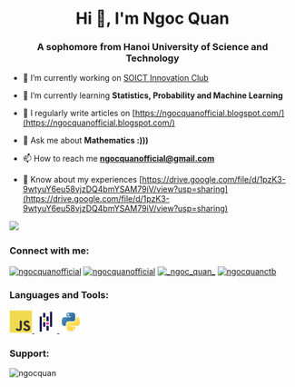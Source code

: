 <h1 align="center">Hi 👋, I'm Ngoc Quan</h1>
<h3 align="center">A sophomore from Hanoi University of Science and Technology</h3>

- 🔭 I’m currently working on [SOICT Innovation Club](https://github.com/SOICTInnovationClub)

- 🌱 I’m currently learning **Statistics, Probability and Machine Learning**

- 📝 I regularly write articles on [https://ngocquanofficial.blogspot.com/](https://ngocquanofficial.blogspot.com/)

- 💬 Ask me about **Mathematics :)))**

- 📫 How to reach me **ngocquanofficial@gmail.com**

- 📄 Know about my experiences [https://drive.google.com/file/d/1pzK3-9wtyuY6eu58vjzDQ4bmYSAM79iV/view?usp=sharing](https://drive.google.com/file/d/1pzK3-9wtyuY6eu58vjzDQ4bmYSAM79iV/view?usp=sharing)

<img src="https://github-readme-stats.vercel.app/api?username=ngocquanofficial&&show_icons=true&title_color=ffffff&icon_color=bb2acf&text_color=daf7dc&bg_color=151515">

<h3 align="left">Connect with me:</h3>
<p align="left">
<a href="https://linkedin.com/in/ngocquanofficial" target="blank"><img align="center" src="https://raw.githubusercontent.com/rahuldkjain/github-profile-readme-generator/master/src/images/icons/Social/linked-in-alt.svg" alt="ngocquanofficial" height="30" width="40" /></a>
<a href="https://fb.com/ngocquanofficial" target="blank"><img align="center" src="https://raw.githubusercontent.com/rahuldkjain/github-profile-readme-generator/master/src/images/icons/Social/facebook.svg" alt="ngocquanofficial" height="30" width="40" /></a>
<a href="https://instagram.com/_ngoc_quan_" target="blank"><img align="center" src="https://raw.githubusercontent.com/rahuldkjain/github-profile-readme-generator/master/src/images/icons/Social/instagram.svg" alt="_ngoc_quan_" height="30" width="40" /></a>
<a href="https://codeforces.com/profile/ngocquanctb" target="blank"><img align="center" src="https://raw.githubusercontent.com/rahuldkjain/github-profile-readme-generator/master/src/images/icons/Social/codeforces.svg" alt="ngocquanctb" height="30" width="40" /></a>
</p>

<h3 align="left">Languages and Tools:</h3>
<p align="left"> <a href="https://developer.mozilla.org/en-US/docs/Web/JavaScript" target="_blank" rel="noreferrer"> <img src="https://raw.githubusercontent.com/devicons/devicon/master/icons/javascript/javascript-original.svg" alt="javascript" width="40" height="40"/> </a> <a href="https://pandas.pydata.org/" target="_blank" rel="noreferrer"> <img src="https://raw.githubusercontent.com/devicons/devicon/2ae2a900d2f041da66e950e4d48052658d850630/icons/pandas/pandas-original.svg" alt="pandas" width="40" height="40"/> </a> <a href="https://www.python.org" target="_blank" rel="noreferrer"> <img src="https://raw.githubusercontent.com/devicons/devicon/master/icons/python/python-original.svg" alt="python" width="40" height="40"/> </a> </p>

<h3 align="left">Support:</h3>
<p><a href="https://www.buymeacoffee.com/ngocquan"> <img align="left" src="https://cdn.buymeacoffee.com/buttons/v2/default-yellow.png" height="50" width="210" alt="ngocquan" /></a></p><br><br>

